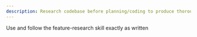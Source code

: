 ```yaml
---
description: Research codebase before planning/coding to produce thorough directive specification
---
```


Use and follow the feature-research skill exactly as written

